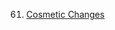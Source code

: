61. [Cosmetic Changes](https://linuxgamecast.com/2013/10/linuxgamecast-weekly-ep61-cosmetic-changes/)
